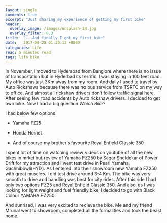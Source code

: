 ```yaml
---
layout: single
comments: true
excerpt: "Just sharing my experience of getting my first bike"
header:
  overlay_image: /images/unsplash-14.jpg
  overlay_filter: 0.3
title:  "...And finally I got my first bike"
date:   2017-04-28 01:30:13 +0800
categories: Life
read: 5 minutes read
tags: life bike
---
```


In November, I moved to Hyderabad from Banglore where there is no issue of transportation but in Hyderbad its terrific. I was staying in 100 feet road. My office was just 3Km away from my room. And daily I used to travel by Auto Rickshaws because there was no bus service from TSRTC on my way to office. And almost all rickshaw drivers don't follow traffic signal here. After seeing few road accidents by Auto rickshaw drivers. I decided to get own bike. Now I had a big question *Which Bike?*

I had below few options

  * Yamaha FZ25

  * Honda Hornet

  * And of course my brother's favourite Royal Enfield Classic 350

I spent lot of time on watching review videos on youtube of all the new bikes in mrket but review of Yamaha FZ250 by Sagar Sheldekar of Power Drift for my attraction and I went test drive in Pearl Yamaha, Gachhibowli(HYD). As I entered into their showroom new Yamaha FZ250 with great muscles. I did test drive around 3-4 Km. The bike was very smooth to drive and handling was best for city rides. After this ride I had only two options FZ25 and Royal Enfield Classic 350. And also, as I was looking for light weight and fuel friendly bike, I decided to go with Black Colour YAMAHA FZ250.


And sunrised, I was very excited to recieve the bike. Me and my friend Mrunal went to showroom, completed all the formalities and took the beast home.
